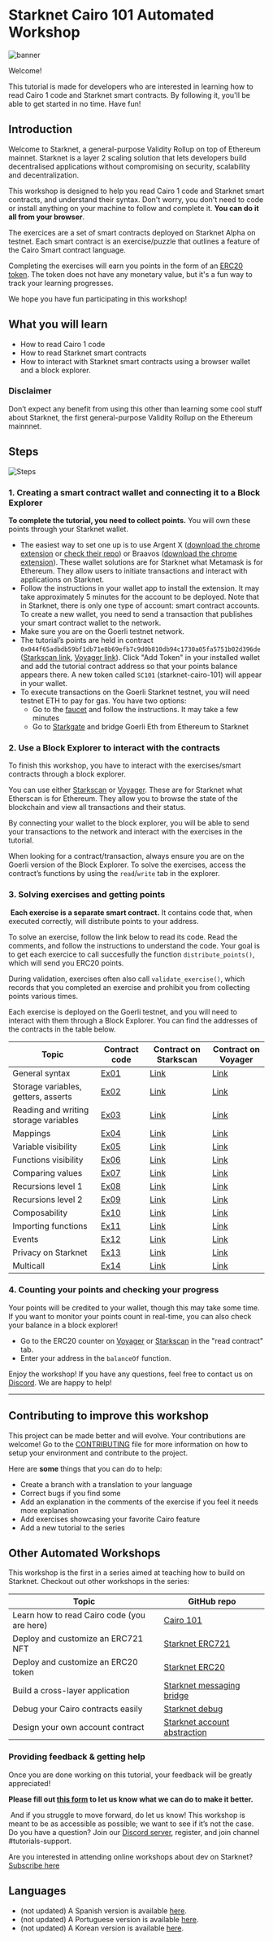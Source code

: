 # Starknet Cairo 101 Automated Workshop

![banner](assets/banner.png)

Welcome!

This tutorial is made for developers who are interested in learning how to read Cairo 1 code and Starknet smart contracts. By following it, you'll be able to get started in no time. Have fun!

## Introduction​

Welcome to Starknet, a general-purpose Validity Rollup on top of Ethereum mainnet. Starknet is a layer 2 scaling solution that lets developers build decentralised applications without compromising on security, scalability and decentralization.

This workshop is designed to help you read Cairo 1 code and Starknet smart contracts, and understand their syntax. Don't worry, you don't need to code or install anything on your machine to follow and complete it. **You can do it all from your browser**.

The exercices are a set of smart contracts deployed on Starknet Alpha on testnet. Each smart contract is an exercise/puzzle that outlines a feature of the Cairo Smart contract language.

Completing the exercises will earn you points in the form of an [ERC20 token](src/token/TDERC20.cairo). The token does not have any monetary value, but it's a fun way to track your learning progresses.

We hope you have fun participating in this workshop!

## What you will learn

- How to read Cairo 1 code
- How to read Starknet smart contracts
- How to interact with Starknet smart contracts using a browser wallet and a block explorer.

### Disclaimer

​Don’t expect any benefit from using this other than learning some cool stuff about Starknet, the first general-purpose Validity Rollup on the Ethereum mainnnet.

## Steps

![Steps](assets/steps.png)

### 1. Creating a smart contract wallet and connecting it to a Block Explorer

**To complete the tutorial, you need to collect points.** You will own these points through your Starknet wallet.

- The easiest way to set one up is to use Argent X ([download the chrome extension](https://chrome.google.com/webstore/detail/argent-x-starknet-wallet/dlcobpjiigpikoobohmabehhmhfoodbb/)  or  [check their repo](https://github.com/argentlabs/argent-x)) or Braavos ([download the chrome extension](https://chrome.google.com/webstore/detail/braavos-wallet/jnlgamecbpmbajjfhmmmlhejkemejdma)).
These wallet solutions are for Starknet  what Metamask is for Ethereum. They allow users to initiate transactions and interact with applications on Starknet.
- Follow the instructions in your wallet app to install the extension. It may take approximately 5 minutes for the account to be deployed. Note that in Starknet, there is only one type of account: smart contract accounts. To create a new wallet, you need to send a transaction that publishes your smart contract wallet to the network.
- Make sure you are on the Goerli testnet network.
- The tutorial’s points are held in contract  `0x044f65adbdb59bf1db71e8b69efb7c9d0b810db94c1730a05fa5751b02d396de` ([Starkscan link](https://testnet.starkscan.co/contract/0x044f65adbdb59bf1db71e8b69efb7c9d0b810db94c1730a05fa5751b02d396de), [Voyager link](https://goerli.voyager.online/contract/0x044f65adbdb59bf1db71e8b69efb7c9d0b810db94c1730a05fa5751b02d396de)). Click "Add Token" in your installed wallet and add the tutorial contract address so that your points balance appears there. A new token called `SC101` (starknet-cairo-101) will appear in your wallet.
- To execute transactions on the Goerli Starknet testnet, you will need testnet ETH to pay for gas. You have two options:
    - Go to the [faucet](https://faucet.goerli.starknet.io/) and follow the instructions. It may take a few minutes
    - Go to [Starkgate](https://goerli.starkgate.starknet.io/) and bridge Goerli Eth from Ethereum to Starknet

### 2. Use a Block Explorer to interact with the contracts

To finish this workshop, you have to interact with the exercises/smart contracts through a block explorer.

You can use either [Starkscan](https://testnet.starkscan.co/) or [Voyager](https://goerli.voyager.online/). These are for Starknet what Etherscan is for Ethereum. They  allow you to browse the state of the blockchain and view all transactions and their status.

By connecting your wallet to the block explorer, you will be able to send your transactions to the network and interact with the exercises in the tutorial.

When looking for a contract/transaction, always ensure you are on the Goerli version of the Block Explorer. To solve the exercises, access the contract’s functions by using the `read`/`write` tab in the explorer.​

### 3. Solving exercises and getting points​
​
**Each exercise is a separate smart contract.** It contains code that, when executed correctly, will distribute points to your address.

To solve an exercise, follow the link below to read its code. Read the comments, and follow the instructions to understand the code. Your goal is to get each exercice to call succesfully the function `distribute_points()`, which will send you ERC20 points.

During validation, exercises often also call `validate_exercise()`, which records that you completed an exercise and prohibit you from collecting points various times.

Each exercise is deployed on the Goerli testnet, and you will need to interact with them through a Block Explorer. You can find the addresses of the contracts in the table below.

| Topic                                 | Contract code                                         | Contract on Starkscan                                                                                              | Contract on Voyager                                                                                              |
| ------------------------------------- | ----------------------------------------------------- | ---------------------------------------------------------------------------------------------------------------- | ---------------------------------------------------------------------------------------------------------------- |
| General syntax                        | [Ex01](src/ex01.cairo)                          | [Link](https://testnet.starkscan.co/contract/0x031d1866cb827c4e27bbca9ffee59fa2158b679413ffb58c3f90af56e1140e85) | [Link](https://goerli.voyager.online/contract/0x031d1866cb827c4e27bbca9ffee59fa2158b679413ffb58c3f90af56e1140e85) |
| Storage variables, getters, asserts   | [Ex02](src/ex02.cairo)                          | [Link](https://testnet.starkscan.co/contract/0x0600f8fe0752e598b4e6b27839f00ad65215d129f385e12931323c487b6f9b36) | [Link](https://goerli.voyager.online/contract/0x0600f8fe0752e598b4e6b27839f00ad65215d129f385e12931323c487b6f9b36) |
| Reading and writing storage variables | [Ex03](src/ex03.cairo)                          | [Link](https://testnet.starkscan.co/contract/0x033d5fc40c0e262612528a9a652ada70be854d98241fb7548745262b5273c9d1) | [Link](https://goerli.voyager.online/contract/0x033d5fc40c0e262612528a9a652ada70be854d98241fb7548745262b5273c9d1) |
| Mappings                              | [Ex04](src/ex04.cairo)                          | [Link](https://testnet.starkscan.co/contract/0x06967cd33c6e064087123958e239c98f0de5e6d663660fa16a2526e8b115688a) | [Link](https://goerli.voyager.online/contract/0x06967cd33c6e064087123958e239c98f0de5e6d663660fa16a2526e8b115688a) |
| Variable visibility                   | [Ex05](src/ex05.cairo)                          | [Link](https://testnet.starkscan.co/contract/0x076c32e000f7112724bba3c5f51fb1290217a1010ae555e6ecbdb2bfe6613e33) | [Link](https://goerli.voyager.online/contract/0x076c32e000f7112724bba3c5f51fb1290217a1010ae555e6ecbdb2bfe6613e33) |
| Functions visibility                  | [Ex06](src/ex06.cairo)                          | [Link](https://testnet.starkscan.co/contract/0x060987aea322cd12657588b6cdb0892db79322ab4533f7d74838ff2e2614a015) | [Link](https://goerli.voyager.online/contract/0x060987aea322cd12657588b6cdb0892db79322ab4533f7d74838ff2e2614a015) |
| Comparing values                      | [Ex07](src/ex07.cairo)                          | [Link](https://testnet.starkscan.co/contract/0x006051096480f375894eebb99948bce14a84c25093636c4b4e8222cc32a67cf0) | [Link](https://goerli.voyager.online/contract/0x006051096480f375894eebb99948bce14a84c25093636c4b4e8222cc32a67cf0) |
| Recursions level 1                    | [Ex08](src/ex08.cairo)                          | [Link](https://testnet.starkscan.co/contract/0x01ec8e981b1b6a7256a71f21790dd07cafeb15d02c18534a2bd4a6c8551860aa) | [Link](https://goerli.voyager.online/contract/0x01ec8e981b1b6a7256a71f21790dd07cafeb15d02c18534a2bd4a6c8551860aa) |
| Recursions level 2                    | [Ex09](src/ex09.cairo)                          | [Link](https://testnet.starkscan.co/contract/0x053b96c4ee027c53ea001479f24c10b543063e3c26d037c600e5bd31f0b21e5c) | [Link](https://goerli.voyager.online/contract/0x053b96c4ee027c53ea001479f24c10b543063e3c26d037c600e5bd31f0b21e5c) |
| Composability                         | [Ex10](src/ex10.cairo)                          | [Link](https://testnet.starkscan.co/contract/0x04c7a011779c00c2dec5da1e4a70c2db9b9dcf55c9fde991d7e2be00a9a42198) | [Link](https://goerli.voyager.online/contract/0x04c7a011779c00c2dec5da1e4a70c2db9b9dcf55c9fde991d7e2be00a9a42198) |
| Importing functions                   | [Ex11](src/ex11.cairo)                          | [Link](https://testnet.starkscan.co/contract/0x029a9a484d22a6353eff0d60ea56c6ffabaaac5e4889182287ef1d261578b197) | [Link](https://goerli.voyager.online/contract/0x029a9a484d22a6353eff0d60ea56c6ffabaaac5e4889182287ef1d261578b197) |
| Events                                | [Ex12](src/ex12.cairo)                          | [Link](https://testnet.starkscan.co/contract/0x04a221a8e3155fb03d1708881213a2ecdb05a41cf0ae6de83ddcf8f12bb04282) | [Link](https://goerli.voyager.online/contract/0x04a221a8e3155fb03d1708881213a2ecdb05a41cf0ae6de83ddcf8f12bb04282) |
| Privacy on Starknet                   | [Ex13](src/ex13.cairo)                          | [Link](https://testnet.starkscan.co/contract/0x067ed1d23c5cc3a34fb86edd4f8415250c79a374e87bcf2e6870321261ca9b0f) | [Link](https://goerli.voyager.online/contract/0x067ed1d23c5cc3a34fb86edd4f8415250c79a374e87bcf2e6870321261ca9b0f) |
| Multicall                             | [Ex14](src/ex14.cairo)                          | [Link](https://testnet.starkscan.co/contract/0x031e9a701a24c1d2ecd576208087dfa52f1025072cf11e54407300f64f95ce5f) | [Link](https://goerli.voyager.online/contract/0x031e9a701a24c1d2ecd576208087dfa52f1025072cf11e54407300f64f95ce5f) |


### 4. Counting your points and checking your progress

Your points will be credited to your wallet, though this may take some time. If you want to monitor your points count in real-time, you can also check your balance in a block explorer!
- Go to the  ERC20 counter on [Voyager](https://goerli.voyager.online/contract/0x044f65adbdb59bf1db71e8b69efb7c9d0b810db94c1730a05fa5751b02d396de) or [Starkscan](https://testnet.starkscan.co/contract/0x044f65adbdb59bf1db71e8b69efb7c9d0b810db94c1730a05fa5751b02d396de) in the "read contract" tab.
- Enter your address in the `balanceOf` function.​

Enjoy the workshop! If you have any questions, feel free to contact us on [Discord](https://starknet.io/discord). We are happy to help!

---

## Contributing to improve this workshop

This project can be made better and will evolve. Your contributions are welcome! Go to the [CONTRIBUTING](CONTRIBUTING.md) file for more information on how to setup your environment and contribute to the project.

Here are **some** things that you can do to help:

- Create a branch with a translation to your language
- Correct bugs if you find some
- Add an explanation in the comments of the exercise if you feel it needs more explanation
- Add exercises showcasing your favorite Cairo feature
- Add a new tutorial to the series


## Other Automated Workshops

This workshop is the first in a series aimed at teaching how to build on Starknet. Checkout out other workshops in the series:

| Topic                                       | GitHub repo                                                                            |
| ------------------------------------------- | -------------------------------------------------------------------------------------- |
| Learn how to read Cairo code (you are here) | [Cairo 101](https://github.com/starknet-edu/starknet-cairo-101)                        |
| Deploy and customize an ERC721 NFT          | [Starknet ERC721](https://github.com/starknet-edu/starknet-erc721)                     |
| Deploy and customize an ERC20 token         | [Starknet ERC20](https://github.com/starknet-edu/starknet-erc20)                       |
| Build a cross-layer application             | [Starknet messaging bridge](https://github.com/starknet-edu/starknet-messaging-bridge) |
| Debug your Cairo contracts easily           | [Starknet debug](https://github.com/starknet-edu/starknet-debug)                       |
| Design your own account contract            | [Starknet account abstraction](https://github.com/starknet-edu/starknet-accounts)      |

### Providing feedback & getting help

Once you are done working on this tutorial, your feedback will be greatly appreciated!

**Please fill out [this form](https://forms.reform.app/starkware/untitled-form-4/kaes2e) to let us know what we can do to make it better.**

​
And if you struggle to move forward, do let us know! This workshop is meant to be as accessible as possible; we want to see if it’s not the case.
​
Do you have a question? Join our [Discord server](https://starknet.io/discord), register, and join channel #tutorials-support.

Are you interested in attending online workshops about dev on Starknet? [Subscribe here](https://starknet.substack.com/)


## Languages

- (not updated) A Spanish version is available [here](https://github.com/starknet-edu/starknet-cairo-101/tree/spanish).
- (not updated) A Portuguese version is available [here](./README.pt.md).
- (not updated) A Korean version is available [here](./README.kr.md).
